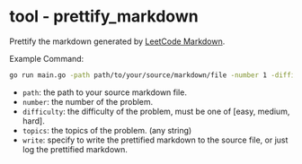 # tool - prettify_markdown

Prettify the markdown generated by [LeetCode Markdown](https://github.com/whateverzpy/LeetCode-Markdown).

Example Command:
```sh
go run main.go -path path/to/your/source/markdown/file -number 1 -difficulty easy -topics "Array, Hash Table" -write
```
- `path`: the path to your source markdown file.
- `number`: the number of the problem.
- `difficulty`: the difficulty of the problem, must be one of [easy, medium, hard].
- `topics`: the topics of the problem. (any string)
- `write`: specify to write the prettified markdown to the source file, or just log the prettified markdown.
